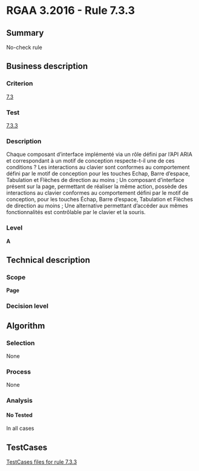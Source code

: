 # RGAA 3.2016 - Rule 7.3.3

## Summary
No-check rule


## Business description

### Criterion
[7.3](http://references.modernisation.gouv.fr/rgaa-accessibilite/criteres.html#crit-7-3)

### Test
[7.3.3](http://references.modernisation.gouv.fr/rgaa-accessibilite/criteres.html#test-7-3-3)

### Description
Chaque composant d’interface implémenté via un rôle défini par l’API ARIA et correspondant à un motif de conception respecte-t-il une de ces conditions ? Les interactions au clavier sont conformes au comportement défini par le motif de conception pour les touches Echap, Barre d’espace, Tabulation et Flèches de direction au moins ; Un composant d’interface présent sur la page, permettant de réaliser la même action, possède des interactions au clavier conformes au comportement défini par le motif de conception, pour les touches Échap, Barre d’espace, Tabulation et Flèches de direction au moins ; Une alternative permettant d’accéder aux mêmes fonctionnalités est contrôlable par le clavier et la souris.

### Level
**A**


## Technical description

### Scope
**Page**

### Decision level


## Algorithm

### Selection
None

### Process
None

### Analysis

#### No Tested
In all cases


##  TestCases

[TestCases files for rule 7.3.3](https://github.com/Asqatasun/Asqatasun/tree/RGAA_3.2016/rules/rules-rgaa3.2016/src/test/resources/testcases/rgaa32016/Rgaa32016Rule070303/)


